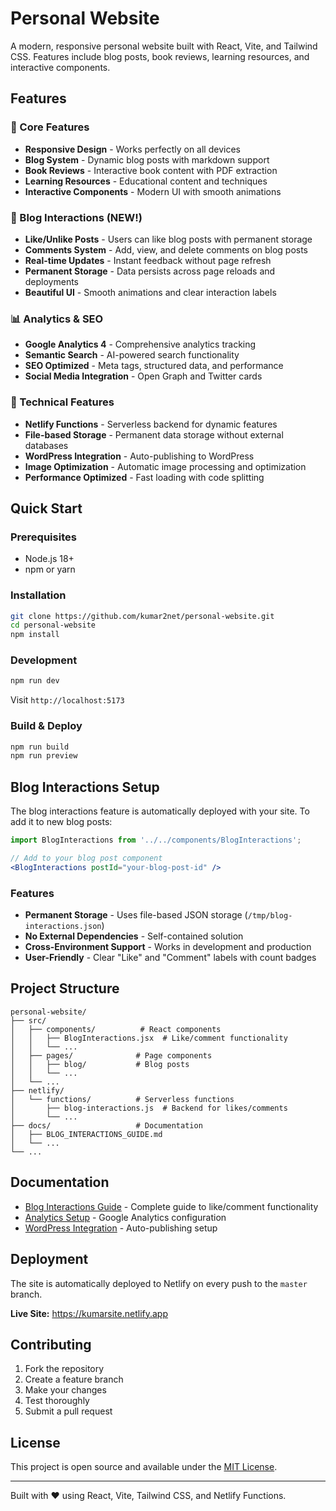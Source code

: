# Personal Website

A modern, responsive personal website built with React, Vite, and Tailwind CSS. Features include blog posts, book reviews, learning resources, and interactive components.

## Features

### 🚀 Core Features
- **Responsive Design** - Works perfectly on all devices
- **Blog System** - Dynamic blog posts with markdown support
- **Book Reviews** - Interactive book content with PDF extraction
- **Learning Resources** - Educational content and techniques
- **Interactive Components** - Modern UI with smooth animations

### 💬 Blog Interactions (NEW!)
- **Like/Unlike Posts** - Users can like blog posts with permanent storage
- **Comments System** - Add, view, and delete comments on blog posts
- **Real-time Updates** - Instant feedback without page refresh
- **Permanent Storage** - Data persists across page reloads and deployments
- **Beautiful UI** - Smooth animations and clear interaction labels

### 📊 Analytics & SEO
- **Google Analytics 4** - Comprehensive analytics tracking
- **Semantic Search** - AI-powered search functionality
- **SEO Optimized** - Meta tags, structured data, and performance
- **Social Media Integration** - Open Graph and Twitter cards

### 🔧 Technical Features
- **Netlify Functions** - Serverless backend for dynamic features
- **File-based Storage** - Permanent data storage without external databases
- **WordPress Integration** - Auto-publishing to WordPress
- **Image Optimization** - Automatic image processing and optimization
- **Performance Optimized** - Fast loading with code splitting

## Quick Start

### Prerequisites
- Node.js 18+ 
- npm or yarn

### Installation
```bash
git clone https://github.com/kumar2net/personal-website.git
cd personal-website
npm install
```

### Development
```bash
npm run dev
```
Visit `http://localhost:5173`

### Build & Deploy
```bash
npm run build
npm run preview
```

## Blog Interactions Setup

The blog interactions feature is automatically deployed with your site. To add it to new blog posts:

```jsx
import BlogInteractions from '../../components/BlogInteractions';

// Add to your blog post component
<BlogInteractions postId="your-blog-post-id" />
```

### Features
- **Permanent Storage** - Uses file-based JSON storage (`/tmp/blog-interactions.json`)
- **No External Dependencies** - Self-contained solution
- **Cross-Environment Support** - Works in development and production
- **User-Friendly** - Clear "Like" and "Comment" labels with count badges

## Project Structure

```
personal-website/
├── src/
│   ├── components/          # React components
│   │   ├── BlogInteractions.jsx  # Like/comment functionality
│   │   └── ...
│   ├── pages/              # Page components
│   │   ├── blog/           # Blog posts
│   │   └── ...
│   └── ...
├── netlify/
│   └── functions/          # Serverless functions
│       ├── blog-interactions.js  # Backend for likes/comments
│       └── ...
├── docs/                   # Documentation
│   ├── BLOG_INTERACTIONS_GUIDE.md
│   └── ...
└── ...
```

## Documentation

- [Blog Interactions Guide](docs/BLOG_INTERACTIONS_GUIDE.md) - Complete guide to like/comment functionality
- [Analytics Setup](docs/ANALYTICS_README.md) - Google Analytics configuration
- [WordPress Integration](docs/WORDPRESS_STATUS.md) - Auto-publishing setup

## Deployment

The site is automatically deployed to Netlify on every push to the `master` branch.

**Live Site:** https://kumarsite.netlify.app

## Contributing

1. Fork the repository
2. Create a feature branch
3. Make your changes
4. Test thoroughly
5. Submit a pull request

## License

This project is open source and available under the [MIT License](LICENSE).

---

Built with ❤️ using React, Vite, Tailwind CSS, and Netlify Functions.

